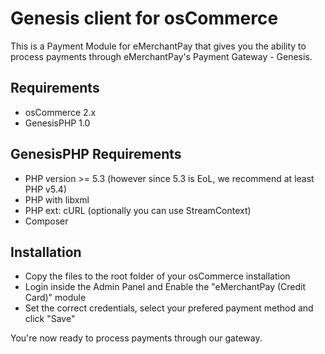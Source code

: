 Genesis client for osCommerce
=============================

This is a Payment Module for eMerchantPay that gives you the ability to process payments through eMerchantPay's Payment Gateway - Genesis.

Requirements
------------

* osCommerce 2.x
* GenesisPHP 1.0

GenesisPHP Requirements
------------

* PHP version >= 5.3 (however since 5.3 is EoL, we recommend at least PHP v5.4)
* PHP with libxml
* PHP ext: cURL (optionally you can use StreamContext)
* Composer

Installation
------------

* Copy the files to the root folder of your osCommerce installation
* Login inside the Admin Panel and Enable the "eMerchantPay (Credit Card)" module
* Set the correct credentials, select your prefered payment method and click "Save"

You're now ready to process payments through our gateway.
